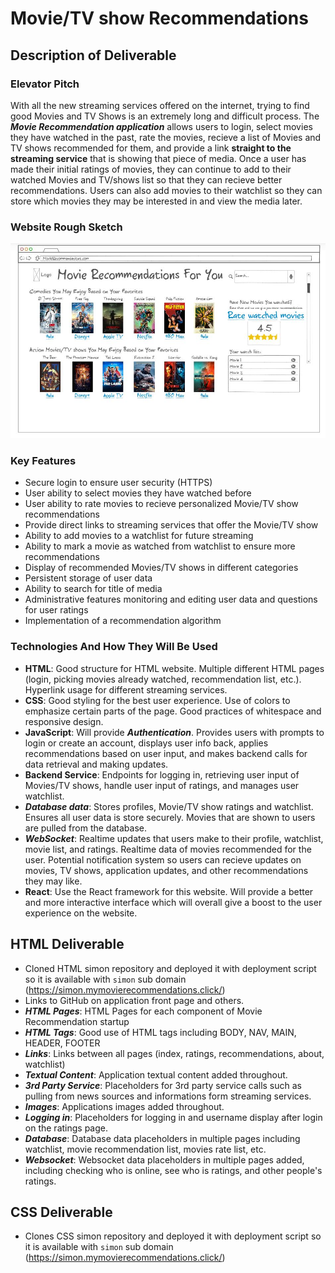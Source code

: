 # Movie/TV show Recommendations


## Description of Deliverable


### Elevator Pitch

With all the new streaming services offered on the internet, trying to find good Movies and TV Shows is an extremely long and difficult process. The ***Movie Recommendation application*** allows users to login, select movies they have watched in the past, rate the movies, recieve a list of Movies and TV shows recommended for them, and provide a link **straight to the streaming service** that is showing that piece of media. Once a user has made their initial ratings of movies, they can continue to add to their watched Movies and TV/shows list so that they can recieve better recommendations. Users can also add movies to their watchlist so they can store which movies they may be interested in and view the media later. 


### Website Rough Sketch

![Website Sketch](https://github.com/AldenKim/startup/blob/main/MovieWebsite.JPG)


### Key Features

- Secure login to ensure user security (HTTPS)
- User ability to select movies they have watched before
- User ability to rate movies to recieve personalized Movie/TV show recommendations
- Provide direct links to streaming services that offer the Movie/TV show
- Ability to add movies to a watchlist for future streaming
- Ability to mark a movie as watched from watchlist to ensure more recommendations
- Display of recommended Movies/TV shows in different categories
- Persistent storage of user data
- Ability to search for title of media
- Administrative features monitoring and editing user data and questions for user ratings
- Implementation of a recommendation algorithm


### Technologies And How They Will Be Used
- **HTML**: Good structure for HTML website. Multiple different HTML pages (login, picking movies already watched, recommendation list, etc.). Hyperlink usage for different streaming services.
- **CSS**: Good styling for the best user experience. Use of colors to emphasize certain parts of the page. Good practices of whitespace and responsive design.
- **JavaScript**: Will provide ***Authentication***. Provides users with prompts to login or create an account, displays user info back, applies recommendations based on user input, and makes backend calls for data retrieval and making updates.
- **Backend Service**: Endpoints for logging in, retrieving user input of Movies/TV shows, handle user input of ratings, and manages user watchlist.
- ***Database data***: Stores profiles, Movie/TV show ratings and watchlist. Ensures all user data is store securely. Movies that are shown to users are pulled from the database.
- ***WebSocket***: Realtime updates that users make to their profile, watchlist, movie list, and ratings. Realtime data of movies recommended for the user. Potential notification system so users can recieve updates on movies, TV shows, application updates, and other recommendations they may like.
- **React**: Use the React framework for this website. Will provide a better and more interactive interface which will overall give a boost to the user experience on the website.



## HTML Deliverable
- Cloned HTML simon repository and deployed it with deployment script so it is available with `simon` sub domain (https://simon.mymovierecommendations.click/)
- Links to GitHub on application front page and others.
- ***HTML Pages***: HTML Pages for each component of Movie Recommendation startup
- ***HTML Tags***: Good use of HTML tags including BODY, NAV, MAIN, HEADER, FOOTER
- ***Links***: Links between all pages (index, ratings, recommendations, about, watchlist)
- ***Textual Content***: Application textual content added throughout.
- ***3rd Party Service***: Placeholders for 3rd party service calls such as pulling from news sources and informations form streaming services.
- ***Images***: Applications images added throughout.
- ***Logging in***: Placeholders for logging in and username display after login on the ratings page.
- ***Database***: Database data placeholders in multiple pages including watchlist, movie recommendation list, movies rate list, etc.
- ***Websocket***: Websocket data placeholders in multiple pages added, including checking who is online, see who is ratings, and other people's ratings.



## CSS Deliverable
- Clones CSS simon repository and deployed it with deployment script so it is available with `simon` sub domain (https://simon.mymovierecommendations.click/)
